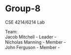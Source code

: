 # Group-8
CSE 4214/6214 Lab

Team:  
Jacob Mitchell - Leader -  
Nicholas Manning - Member -  
John Ferguson - Member -  
